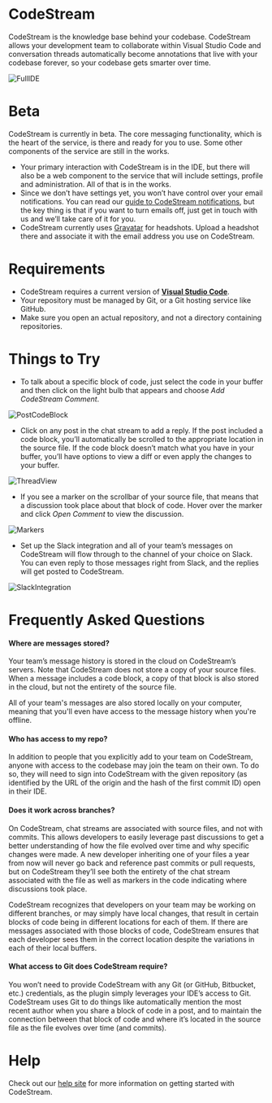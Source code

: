# CodeStream

CodeStream is the knowledge base behind your codebase. CodeStream allows your development team to collaborate within Visual Studio Code and conversation threads automatically become annotations that live with your codebase forever, so your codebase gets smarter over time.

![FullIDE](https://codestream.zendesk.com/hc/article_attachments/360000712271/CodeStream.png)

# Beta

CodeStream is currently in beta. The core messaging functionality, which is the heart of the service, is there and ready for you to use. Some other components of the service are still in the works.

* Your primary interaction with CodeStream is in the IDE, but there will also be a web component to the service that will include settings, profile and administration. All of that is in the works.
* Since we don’t have settings yet, you won’t have control over your email notifications. You can read our [guide to CodeStream notifications](https://help.codestream.com/hc/en-us/articles/360000327691-Guide-to-CodeStream-notifications), but the key thing is that if you want to turn emails off, just get in touch with us and we’ll take care of it for you.
* CodeStream currently uses [Gravatar](https://gravatar.com) for headshots. Upload a headshot there and associate it with the email address you use on CodeStream.

# Requirements

* CodeStream requires a current version of **[Visual Studio Code](https://code.visualstudio.com/)**.
* Your repository must be managed by Git, or a Git hosting service like GitHub.
* Make sure you open an actual repository, and not a directory containing repositories.


# Things to Try

* To talk about a specific block of code, just select the code in your buffer and then click on the light bulb that appears and choose *Add CodeStream Comment*.

![PostCodeBlock](https://codestream.zendesk.com/hc/article_attachments/360000889751/PlusButton.png)

* Click on any post in the chat stream to add a reply. If the post included a code block, you’ll automatically be scrolled to the appropriate location in the source file. If the code block doesn’t match what you have in your buffer, you’ll have options to view a diff or even apply the changes to your buffer.

![ThreadView](https://codestream.zendesk.com/hc/article_attachments/360000885912/Screen_Shot_2018-02-08_at_4.59.26_PM.png)

* If you see a marker on the scrollbar of your source file, that means that a discussion took place about that block of code. Hover over the marker and click *Open Comment* to view the discussion.

![Markers](https://codestream.zendesk.com/hc/article_attachments/360000889931/Marker.png)

* Set up the Slack integration and all of your team’s messages on CodeStream will flow through to the channel of your choice on Slack. You can even reply to those messages right from Slack, and the replies will get posted to CodeStream.

![SlackIntegration](https://help.codestream.com/hc/article_attachments/360002212591/SlackCSBot.png)

# Frequently Asked Questions

#### Where are messages stored?

Your team’s message history is stored in the cloud on CodeStream’s servers. Note that CodeStream does not store a copy of your source files. When a message includes a code block, a copy of that block is also stored in the cloud, but not the entirety of the source file.

All of your team's messages are also stored locally on your computer, meaning that you'll even have access to the message history when you're offline.

#### Who has access to my repo?

In addition to people that you explicitly add to your team on CodeStream, anyone with access to the codebase may join the team on their own. To do so, they will need to sign into CodeStream with the given repository (as identified by the URL of the origin and the hash of the first commit ID) open in their IDE.

#### Does it work across branches?

On CodeStream, chat streams are associated with source files, and not with commits. This allows developers to easily leverage past discussions to get a better understanding of how the file evolved over time and why specific changes were made. A new developer inheriting one of your files a year from now will never go back and reference past commits or pull requests, but on CodeStream they’ll see both the entirety of the chat stream associated with the file as well as markers in the code indicating where discussions took place.

CodeStream recognizes that developers on your team may be working on different branches, or may simply have local changes, that result in certain blocks of code being in different locations for each of them. If there are messages associated with those blocks of code, CodeStream ensures that each developer sees them in the correct location despite the variations in each of their local buffers.

#### What access to Git does CodeStream require?

You won’t need to provide CodeStream with any Git (or GitHub, Bitbucket, etc.) credentials, as the plugin simply leverages your IDE’s access to Git. CodeStream uses Git to do things like automatically mention the most recent author when you share a block of code in a post, and to maintain the connection between that block of code and where it’s located in the source file as the file evolves over time (and commits).

# Help

Check out our [help site](https://help.codestream.com) for more information on getting started with CodeStream.
